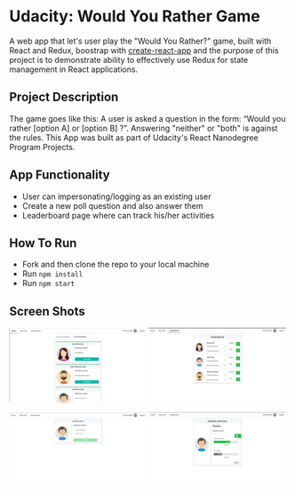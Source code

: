 # Udacity: Would You Rather Game

A web app that let's user play the "Would You Rather?" game, built with React and Redux, boostrap with [create-react-app](https://reactjs.org/docs/create-a-new-react-app.html) and the purpose of this project is to demonstrate ability to effectively use Redux for state management in React applications.

## Project Description

The game goes like this: A user is asked a question in the form: “Would you rather [option A] or [option B] ?”. Answering "neither" or "both" is against the rules. This App was built as part of Udacity's React Nanodegree Program Projects.

## App Functionality

-   User can impersonating/logging as an existing user
-   Create a new poll question and also answer them
-   Leaderboard page where can track his/her activities

## How To Run

-   Fork and then clone the repo to your local machine
-   Run `npm install`
-   Run `npm start`

## Screen Shots

<img src="/screenshots/screen1.png" height="49%" width="49%"> <img src="/screenshots/screen2.png" height="49%" width="49%">

<img src="/screenshots/screen3.png" height="49%" width="49%"> <img src="/screenshots/screen4.png" height="49%" width="49%">

